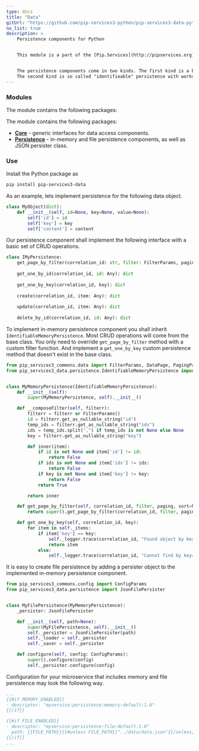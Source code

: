 ```yaml
---
type: docs
title: "Data"
gitUrl: "https://github.com/pip-services3-python/pip-services3-data-python"
no_list: true
description: > 
    Persistence components for Python 


    This module is a part of the [Pip.Services](http://pipservices.org) polyglot microservices toolkit. It contains generic 	interfaces for data access components as well as abstract implementations for in-memory and file persistence.


    The persistence components come in two kinds. The first kind is a basic persistence that can work with any object types and   provides only minimal set of operations. 
    The second kind is so called "identifieable" persistence with works with "identifable" data objects, i.e. objects that have unique  ID field. The identifiable persistence provides a full set or CRUD operations that covers most common cases.
---
```



### Modules

The module contains the following packages:

The module contains the following packages:
* [**Core**](core) - generic interfaces for data access components. 
* [**Persistence**](persistence) - in-memory and file persistence components, as well as JSON persister class.


### Use

Install the Python package as
```bash
pip install pip-services3-data
```

As an example, lets implement persistence for the following data object.

```python
class MyObject(dict):
    def __init__(self, id=None, key=None, value=None):
        self['id'] = id
        self['key'] = key
        self['content'] = content
```

Our persistence component shall implement the following interface with a basic set of CRUD operations.

```python
class IMyPersistence:
    get_page_by_filter(correlation_id: str, filter: FilterParams, paging: PagingParams): DataPage
    
    get_one_by_id(correlation_id, id: Any): dict
    
    get_one_by_key(correlation_id, key): dict
    
    create(correlation_id, item: Any): dict
    
    update(correlation_id, item: Any): dict
    
    delete_by_id(correlation_id, id: Any): dict

```

To implement in-memory persistence component you shall inherit `IdentifiableMemoryPersistence`. 
Most CRUD operations will come from the base class. You only need to override `get_page_by_filter` method with a custom filter function.
And implement a `get_one_by_key` custom persistence method that doesn't exist in the base class.

```python
from pip_services3_commons.data import FilterParams, DataPage, PagingParams
from pip_services3_data.persistence.IdentifiableMemoryPersistence import IdentifiableMemoryPersistence


class MyMemoryPersistence(IdentifiableMemoryPersistence):
    def __init__(self):
        super(MyMemoryPersistence, self).__init__()

    def __composeFilter(self, filterr):
        filterr = filterr or FilterParams()
        id = filterr.get_as_nullable_string("id")
        temp_ids = filterr.get_as_nullable_string("ids")
        ids = temp_ids.split(",") if temp_ids is not None else None
        key = filterr.get_as_nullable_string("key")

        def inner(item):
            if id is not None and item['id'] != id:
                return False
            if ids is not None and item['ids'] != ids:
                return False
            if key is not None and item['key'] != key:
                return False
            return True

        return inner

    def get_page_by_filter(self, correlation_id, filter, paging, sort=None, select=None):
        return super().get_page_by_filter(correlation_id, filter, paging, sort, select)

    def get_one_by_key(self, correlation_id, key):
        for item in self._items:
            if item['key'] == key:
                self._logger.trace(correlation_id, "Found object by key={}", key)
                return item
            else:
                self._logger.trace(correlation_id, "Cannot find by key={}", key)
```

It is easy to create file persistence by adding a persister object to the implemented in-memory persistence component.

```python
from pip_services3_commons.config import ConfigParams
from pip_services3_data.persistence import JsonFilePersister


class MyFilePersistence(MyMemoryPersistence):
    _persister: JsonFilePersister

    def __init__(self, path=None):
        super(MyFilePersistence, self).__init__()
        self._persister = JsonFilePersister(path)
        self._loader = self._persister
        self._saver = self._persister

    def configure(self, config: ConfigParams):
        super().configure(config)
        self._persister.configure(config)
```

Configuration for your microservice that includes memory and file persistence may look the following way.

```yaml
...
{{#if MEMORY_ENABLED}}
- descriptor: "myservice:persistence:memory:default:1.0"
{{/if}}

{{#if FILE_ENABLED}}
- descriptor: "myservice:persistence:file:default:1.0"
  path: {{FILE_PATH}}{{#unless FILE_PATH}}"../data/data.json"{{/unless}}
{{/if}}
...
```
